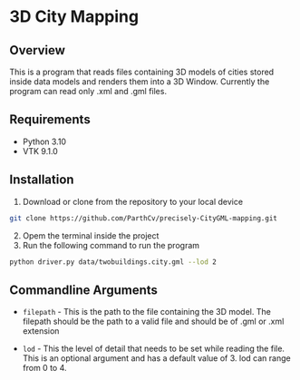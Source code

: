 # 3D City Mapping

## Overview

This is a program that reads files containing 3D models of cities stored inside data models and renders them into a 3D Window. Currently 
the program can read only .xml and .gml files.

## Requirements

- Python 3.10
- VTK 9.1.0

## Installation

1. Download or clone from the repository to your local device
```bash
git clone https://github.com/ParthCv/precisely-CityGML-mapping.git
```
2. Opem the terminal inside the project
3. Run the following command to run the program
```bash
python driver.py data/twobuildings.city.gml --lod 2
```
## Commandline Arguments

- ```filepath``` - This is the path to the file containing the 3D model. The
filepath should be the path to a valid file and should be of .gml or .xml extension

- `lod` - This the level of detail that needs to be set while reading the file.
This is an optional argument and has a default value of 3. lod can range from 0 to 4.